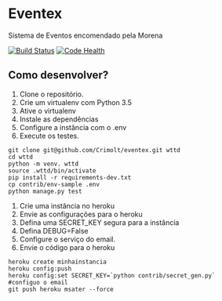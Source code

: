 # Eventex

Sistema de Eventos encomendado pela Morena

[![Build Status](https://travis-ci.org/Crimolt/eventex.svg?branch=master)](https://travis-ci.org/Crimolt/eventex)
[![Code Health](https://landscape.io/github/Crimolt/eventex/master/landscape.svg?style=flat)](https://landscape.io/github/Crimolt/eventex/master)

## Como desenvolver?

1. Clone o repositório.
2. Crie um virtualenv com Python 3.5
3. Ative o virtualenv
4. Instale as dependências
5. Configure a instância com o .env
6. Execute os testes.

```console
git clone git@github.com/Crimolt/eventex.git wttd
cd wttd
python -m venv. wttd
source .wttd/bin/activate
pip install -r requirements-dev.txt
cp contrib/env-sample .env
python manage.py test
```

1. Crie uma instância no heroku
2. Envie as configurações para o heroku
3. Defina uma SECRET_KEY segura para a instância
4. Defina DEBUG=False
5. Configure o serviço do email.
6. Envie o código para o heroku

```console
heroku create minhainstancia
heroku config:push
heroku config:set SECRET_KEY=`python contrib/secret_gen.py`
#configuo o email
git push heroku msater --force
```